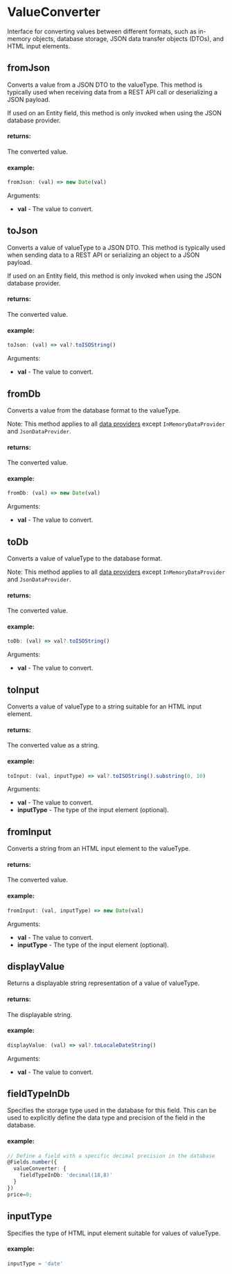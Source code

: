 # ValueConverter

Interface for converting values between different formats, such as in-memory objects, database storage,
JSON data transfer objects (DTOs), and HTML input elements.

## fromJson

Converts a value from a JSON DTO to the valueType. This method is typically used when receiving data
from a REST API call or deserializing a JSON payload.

If used on an Entity field, this method is only invoked when using the JSON database provider.

#### returns:

The converted value.

#### example:

```ts
fromJson: (val) => new Date(val)
```

Arguments:

- **val** - The value to convert.

## toJson

Converts a value of valueType to a JSON DTO. This method is typically used when sending data
to a REST API or serializing an object to a JSON payload.

If used on an Entity field, this method is only invoked when using the JSON database provider.

#### returns:

The converted value.

#### example:

```ts
toJson: (val) => val?.toISOString()
```

Arguments:

- **val** - The value to convert.

## fromDb

Converts a value from the database format to the valueType.

Note: This method applies to all [data providers](/docs/installation/database) except `InMemoryDataProvider` and `JsonDataProvider`.

#### returns:

The converted value.

#### example:

```ts
fromDb: (val) => new Date(val)
```

Arguments:

- **val** - The value to convert.

## toDb

Converts a value of valueType to the database format.

Note: This method applies to all [data providers](/docs/installation/database) except `InMemoryDataProvider` and `JsonDataProvider`.

#### returns:

The converted value.

#### example:

```ts
toDb: (val) => val?.toISOString()
```

Arguments:

- **val** - The value to convert.

## toInput

Converts a value of valueType to a string suitable for an HTML input element.

#### returns:

The converted value as a string.

#### example:

```ts
toInput: (val, inputType) => val?.toISOString().substring(0, 10)
```

Arguments:

- **val** - The value to convert.
- **inputType** - The type of the input element (optional).

## fromInput

Converts a string from an HTML input element to the valueType.

#### returns:

The converted value.

#### example:

```ts
fromInput: (val, inputType) => new Date(val)
```

Arguments:

- **val** - The value to convert.
- **inputType** - The type of the input element (optional).

## displayValue

Returns a displayable string representation of a value of valueType.

#### returns:

The displayable string.

#### example:

```ts
displayValue: (val) => val?.toLocaleDateString()
```

Arguments:

- **val** - The value to convert.

## fieldTypeInDb

Specifies the storage type used in the database for this field. This can be used to explicitly define the data type and precision of the field in the database.

#### example:

```ts
// Define a field with a specific decimal precision in the database
@Fields.number({
  valueConverter: {
    fieldTypeInDb: 'decimal(18,8)'
  }
})
price=0;
```

## inputType

Specifies the type of HTML input element suitable for values of valueType.

#### example:

```ts
inputType = 'date'
```
